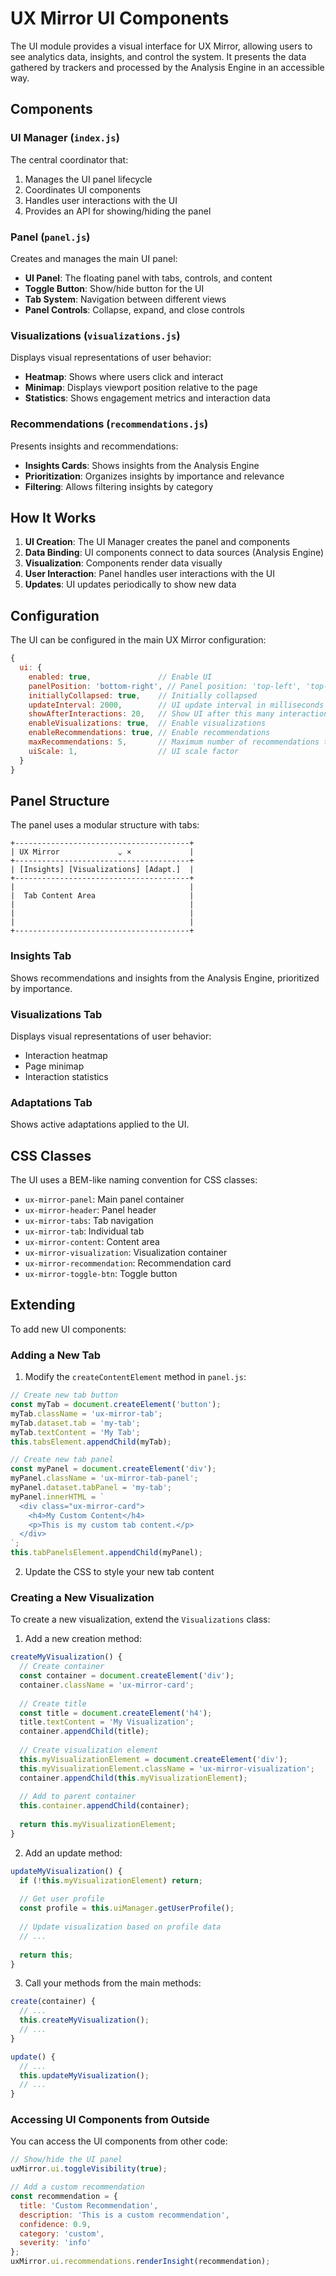 # UX Mirror UI Components

The UI module provides a visual interface for UX Mirror, allowing users to see analytics data, insights, and control the system. It presents the data gathered by trackers and processed by the Analysis Engine in an accessible way.

## Components

### UI Manager (`index.js`)

The central coordinator that:
1. Manages the UI panel lifecycle
2. Coordinates UI components
3. Handles user interactions with the UI
4. Provides an API for showing/hiding the panel

### Panel (`panel.js`)

Creates and manages the main UI panel:

- **UI Panel**: The floating panel with tabs, controls, and content
- **Toggle Button**: Show/hide button for the UI
- **Tab System**: Navigation between different views
- **Panel Controls**: Collapse, expand, and close controls

### Visualizations (`visualizations.js`)

Displays visual representations of user behavior:

- **Heatmap**: Shows where users click and interact
- **Minimap**: Displays viewport position relative to the page
- **Statistics**: Shows engagement metrics and interaction data

### Recommendations (`recommendations.js`)

Presents insights and recommendations:

- **Insights Cards**: Shows insights from the Analysis Engine
- **Prioritization**: Organizes insights by importance and relevance
- **Filtering**: Allows filtering insights by category

## How It Works

1. **UI Creation**: The UI Manager creates the panel and components
2. **Data Binding**: UI components connect to data sources (Analysis Engine)
3. **Visualization**: Components render data visually
4. **User Interaction**: Panel handles user interactions with the UI
5. **Updates**: UI updates periodically to show new data

## Configuration

The UI can be configured in the main UX Mirror configuration:

```javascript
{
  ui: {
    enabled: true,               // Enable UI
    panelPosition: 'bottom-right', // Panel position: 'top-left', 'top-right', 'bottom-left', 'bottom-right'
    initiallyCollapsed: true,    // Initially collapsed
    updateInterval: 2000,        // UI update interval in milliseconds
    showAfterInteractions: 20,   // Show UI after this many interactions
    enableVisualizations: true,  // Enable visualizations
    enableRecommendations: true, // Enable recommendations
    maxRecommendations: 5,       // Maximum number of recommendations to show
    uiScale: 1,                  // UI scale factor
  }
}
```

## Panel Structure

The panel uses a modular structure with tabs:

```
+---------------------------------------+
| UX Mirror             ⌄ ×             |
+---------------------------------------+
| [Insights] [Visualizations] [Adapt.]  |
+---------------------------------------+
|                                       |
|  Tab Content Area                     |
|                                       |
|                                       |
|                                       |
+---------------------------------------+
```

### Insights Tab

Shows recommendations and insights from the Analysis Engine, prioritized by importance.

### Visualizations Tab

Displays visual representations of user behavior:
- Interaction heatmap
- Page minimap
- Interaction statistics

### Adaptations Tab

Shows active adaptations applied to the UI.

## CSS Classes

The UI uses a BEM-like naming convention for CSS classes:

- `ux-mirror-panel`: Main panel container
- `ux-mirror-header`: Panel header
- `ux-mirror-tabs`: Tab navigation
- `ux-mirror-tab`: Individual tab
- `ux-mirror-content`: Content area
- `ux-mirror-visualization`: Visualization container
- `ux-mirror-recommendation`: Recommendation card
- `ux-mirror-toggle-btn`: Toggle button

## Extending

To add new UI components:

### Adding a New Tab

1. Modify the `createContentElement` method in `panel.js`:

```javascript
// Create new tab button
const myTab = document.createElement('button');
myTab.className = 'ux-mirror-tab';
myTab.dataset.tab = 'my-tab';
myTab.textContent = 'My Tab';
this.tabsElement.appendChild(myTab);

// Create new tab panel
const myPanel = document.createElement('div');
myPanel.className = 'ux-mirror-tab-panel';
myPanel.dataset.tabPanel = 'my-tab';
myPanel.innerHTML = `
  <div class="ux-mirror-card">
    <h4>My Custom Content</h4>
    <p>This is my custom tab content.</p>
  </div>
`;
this.tabPanelsElement.appendChild(myPanel);
```

2. Update the CSS to style your new tab content

### Creating a New Visualization

To create a new visualization, extend the `Visualizations` class:

1. Add a new creation method:

```javascript
createMyVisualization() {
  // Create container
  const container = document.createElement('div');
  container.className = 'ux-mirror-card';
  
  // Create title
  const title = document.createElement('h4');
  title.textContent = 'My Visualization';
  container.appendChild(title);
  
  // Create visualization element
  this.myVisualizationElement = document.createElement('div');
  this.myVisualizationElement.className = 'ux-mirror-visualization';
  container.appendChild(this.myVisualizationElement);
  
  // Add to parent container
  this.container.appendChild(container);
  
  return this.myVisualizationElement;
}
```

2. Add an update method:

```javascript
updateMyVisualization() {
  if (!this.myVisualizationElement) return;
  
  // Get user profile
  const profile = this.uiManager.getUserProfile();
  
  // Update visualization based on profile data
  // ...
  
  return this;
}
```

3. Call your methods from the main methods:

```javascript
create(container) {
  // ...
  this.createMyVisualization();
  // ...
}

update() {
  // ...
  this.updateMyVisualization();
  // ...
}
```

### Accessing UI Components from Outside

You can access the UI components from other code:

```javascript
// Show/hide the UI panel
uxMirror.ui.toggleVisibility(true);

// Add a custom recommendation
const recommendation = {
  title: 'Custom Recommendation',
  description: 'This is a custom recommendation',
  confidence: 0.9,
  category: 'custom',
  severity: 'info'
};
uxMirror.ui.recommendations.renderInsight(recommendation);
